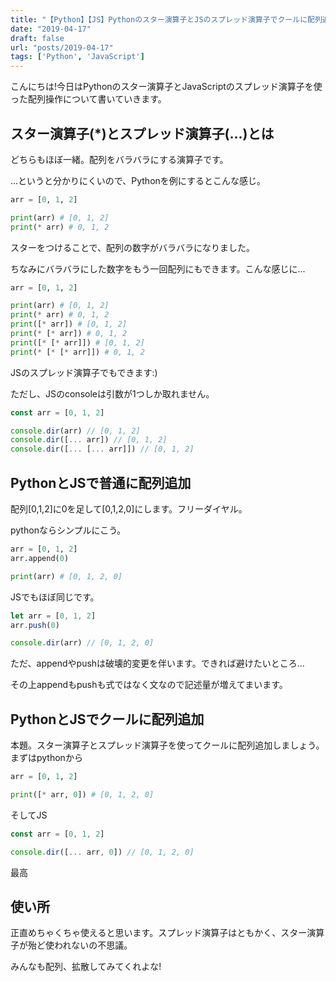 ```yaml
---
title: "【Python】【JS】Pythonのスター演算子とJSのスプレッド演算子でクールに配列追加"
date: "2019-04-17"
draft: false
url: "posts/2019-04-17"
tags: ['Python', 'JavaScript']
---
```


こんにちは!今日はPythonのスター演算子とJavaScriptのスプレッド演算子を使った配列操作について書いていきます。

## スター演算子(*)とスプレッド演算子(...)とは

どちらもほぼ一緒。配列をバラバラにする演算子です。

...というと分かりにくいので、Pythonを例にするとこんな感じ。
```python
arr = [0, 1, 2]

print(arr) # [0, 1, 2]
print(* arr) # 0, 1, 2

```
スターをつけることで、配列の数字がバラバラになりました。

ちなみにバラバラにした数字をもう一回配列にもできます。こんな感じに...
```python
arr = [0, 1, 2]

print(arr) # [0, 1, 2]
print(* arr) # 0, 1, 2
print([* arr]) # [0, 1, 2]
print(* [* arr]) # 0, 1, 2
print([* [* arr]]) # [0, 1, 2]
print(* [* [* arr]]) # 0, 1, 2

```
JSのスプレッド演算子でもできます:)

ただし、JSのconsoleは引数が1つしか取れません。
```javascript
const arr = [0, 1, 2]

console.dir(arr) // [0, 1, 2]
console.dir([... arr]) // [0, 1, 2]
console.dir([... [... arr]]) // [0, 1, 2]
```

## PythonとJSで普通に配列追加

配列[0,1,2]に0を足して[0,1,2,0]にします。フリーダイヤル。

pythonならシンプルにこう。
```python
arr = [0, 1, 2]
arr.append(0)

print(arr) # [0, 1, 2, 0]

```
JSでもほぼ同じです。
```javascript
let arr = [0, 1, 2]
arr.push(0)

console.dir(arr) // [0, 1, 2, 0]
```

ただ、appendやpushは破壊的変更を伴います。できれば避けたいところ...

その上appendもpushも式ではなく文なので記述量が増えてまいます。

## PythonとJSでクールに配列追加
本題。スター演算子とスプレッド演算子を使ってクールに配列追加しましょう。まずはpythonから

```python
arr = [0, 1, 2]

print([* arr, 0]) # [0, 1, 2, 0]
```
そしてJS


```javascript
const arr = [0, 1, 2]

console.dir([... arr, 0]) // [0, 1, 2, 0]
```
最高

## 使い所
正直めちゃくちゃ使えると思います。スプレッド演算子はともかく、スター演算子が殆ど使われないの不思議。

みんなも配列、拡散してみてくれよな!